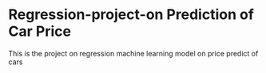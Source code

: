 # Regression-project-on Prediction of Car Price
This is the project on  regression machine learning model on price predict of cars

